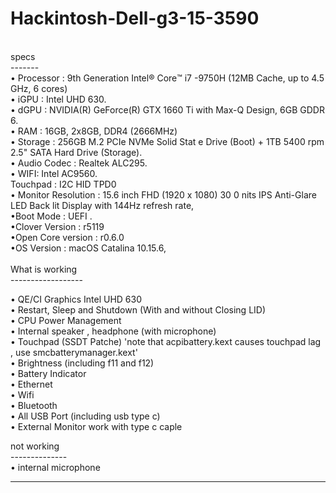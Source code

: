 # Hackintosh-Dell-g3-15-3590<br>
<br>
specs<br>
-------<br>
• Processor : 9th Generation Intel®️ Core™️ i7 -9750H (12MB Cache, up to 4.5 GHz, 6 cores) <br>
• iGPU : Intel UHD 630. <br>
• dGPU :  NVIDIA(R) GeForce(R) GTX 1660 Ti with Max-Q Design, 6GB GDDR 6. <br>
• RAM : 16GB, 2x8GB, DDR4 (2666MHz) <br>
• Storage : 256GB M.2 PCIe NVMe Solid Stat e Drive (Boot) + 1TB 5400 rpm 2.5" SATA Hard Drive (Storage). <br>
• Audio Codec : Realtek ALC295. <br>
• WIFI: Intel AC9560. <br>
Touchpad : I2C HID TPD0<br>
• Monitor Resolution : 15.6 inch FHD (1920 x 1080) 30 0 nits IPS Anti-Glare LED Back lit Display with 144Hz refresh rate,<br>
•Boot Mode : UEFI .<br>
•Clover Version : r5119  <br>
•Open Core version : r0.6.0<br>
•OS Version : macOS Catalina 10.15.6,<br>
<br>
What is working<br>
------------------<br>

• QE/CI Graphics Intel UHD 630 <br>
• Restart, Sleep and Shutdown (With and without Closing LID) <br>
• CPU Power Management <br>
• Internal speaker , headphone (with microphone) <br>
• Touchpad (SSDT Patche) 'note that acpibattery.kext causes touchpad lag , use smcbatterymanager.kext' <br>
• Brightness (including f11 and f12) <br>
• Battery Indicator <br>
• Ethernet  
• Wifi <br>
• Bluetooth <br>
• All USB Port (including usb type c) <br>
• External Monitor work with type c caple

not working<br>
--------------<br>
• internal microphone<br>



-----------------------------------------------------------------------------------------------------------------------------
